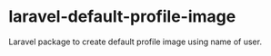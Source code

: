 # laravel-default-profile-image
Laravel package to create default profile image using name of user.
